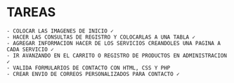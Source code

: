 # TAREAS
    - COLOCAR LAS IMAGENES DE INICIO ✓ 
    - HACER LAS CONSULTAS DE REGISTRO Y COLOCARLAS A UNA TABLA ✓ 
    - AGREGAR INFORMACION HACER DE LOS SERVICIOS CREANDOLES UNA PAGINA A CADA SERVICIO ✓ 
    - IR AVANZANDO EN EL CARRITO O REGISTRO DE PRODUCTOS EN ADMINISTRACION ✓ 
    - VALIDA FORMULARIOS DE CONTACTO CON HTML, CSS Y PHP
    - CREAR ENVIO DE CORREOS PERSONALIZADOS PARA CONTACTO ✓